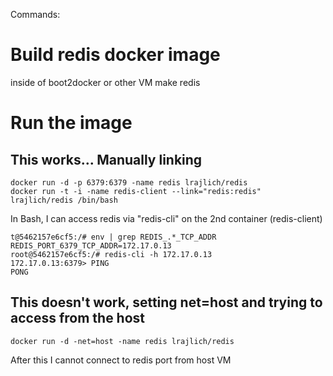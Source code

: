 Commands:

# Build redis docker image 
inside of boot2docker or other VM
make redis

# Run the image 

## This works... Manually linking
```
docker run -d -p 6379:6379 -name redis lrajlich/redis
docker run -t -i -name redis-client --link="redis:redis" lrajlich/redis /bin/bash
```

In Bash, I can access redis via "redis-cli" on the 2nd container (redis-client)
```
t@5462157e6cf5:/# env | grep REDIS_.*_TCP_ADDR
REDIS_PORT_6379_TCP_ADDR=172.17.0.13
root@5462157e6cf5:/# redis-cli -h 172.17.0.13
172.17.0.13:6379> PING
PONG
```

## This doesn't work, setting net=host and trying to access from the host
```
docker run -d -net=host -name redis lrajlich/redis
```
After this I cannot connect to redis port from host VM

